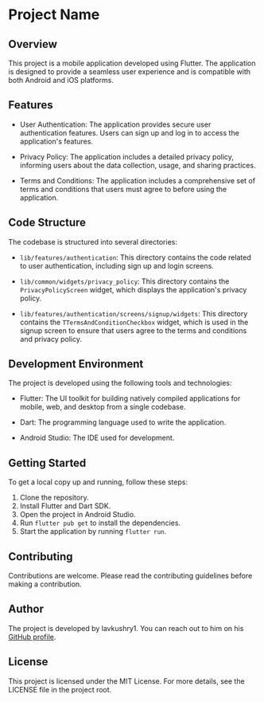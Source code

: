 # Project Name

## Overview

This project is a mobile application developed using Flutter. The application is designed to provide a seamless user experience and is compatible with both Android and iOS platforms.

## Features

- User Authentication: The application provides secure user authentication features. Users can sign up and log in to access the application's features.

- Privacy Policy: The application includes a detailed privacy policy, informing users about the data collection, usage, and sharing practices.

- Terms and Conditions: The application includes a comprehensive set of terms and conditions that users must agree to before using the application.

## Code Structure

The codebase is structured into several directories:

- `lib/features/authentication`: This directory contains the code related to user authentication, including sign up and login screens.

- `lib/common/widgets/privacy_policy`: This directory contains the `PrivacyPolicyScreen` widget, which displays the application's privacy policy.

- `lib/features/authentication/screens/signup/widgets`: This directory contains the `TTermsAndConditionCheckbox` widget, which is used in the signup screen to ensure that users agree to the terms and conditions and privacy policy.

## Development Environment

The project is developed using the following tools and technologies:

- Flutter: The UI toolkit for building natively compiled applications for mobile, web, and desktop from a single codebase.

- Dart: The programming language used to write the application.

- Android Studio: The IDE used for development.

## Getting Started

To get a local copy up and running, follow these steps:

1. Clone the repository.
2. Install Flutter and Dart SDK.
3. Open the project in Android Studio.
4. Run `flutter pub get` to install the dependencies.
5. Start the application by running `flutter run`.

## Contributing

Contributions are welcome. Please read the contributing guidelines before making a contribution.

## Author

The project is developed by lavkushry1. You can reach out to him on his [GitHub profile](https://github.com/lavkushry1).

## License

This project is licensed under the MIT License. For more details, see the LICENSE file in the project root.
